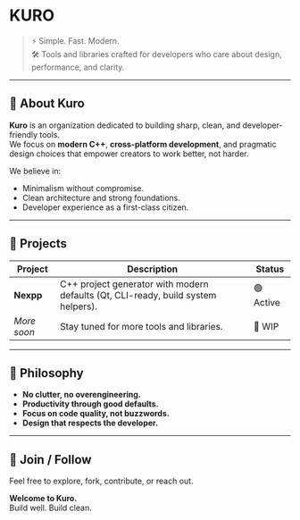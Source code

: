 # KURO

> ⚡ Simple. Fast. Modern.  
> 🛠️ Tools and libraries crafted for developers who care about design, performance, and clarity.

---

## 🖤 About Kuro

**Kuro** is an organization dedicated to building sharp, clean, and developer-friendly tools.  
We focus on **modern C++**, **cross-platform development**, and pragmatic design choices that empower creators to work better, not harder.

We believe in:
- Minimalism without compromise.
- Clean architecture and strong foundations.
- Developer experience as a first-class citizen.

---

## 🚀 Projects

| Project     | Description                                      | Status   |
|-------------|--------------------------------------------------|----------|
| **Nexpp**   | C++ project generator with modern defaults (Qt, CLI-ready, build system helpers). | 🟢 Active |
| _More soon_ | Stay tuned for more tools and libraries.          | 🚧 WIP    |

---

## 💎 Philosophy

- **No clutter, no overengineering.**
- **Productivity through good defaults.**
- **Focus on code quality, not buzzwords.**
- **Design that respects the developer.**

---

## 👥 Join / Follow

Feel free to explore, fork, contribute, or reach out.

**Welcome to Kuro.**  
Build well. Build clean.
